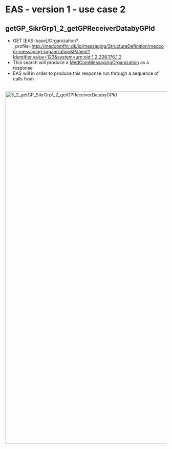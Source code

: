 # EAS - version 1 - use case 2

## getGP_SikrGrp1_2_getGPReceiverDatabyGPId

- GET [EAS-base]/Organization?_profile=http://medcomfhir.dk/ig/messaging/StructureDefinition/medcom-messaging-organization&Patient?Identifier.value=123&system=urn:oid:1.2.208.176.1.2
- This search will produce a [MedComMessagingOrganization](http://medcomfhir.dk/ig/messaging/StructureDefinition/medcom-messaging-organization) as a response
- EAS will in order to produce this response run through a sequence of calls from 

<br/>

<img src="./3_2_getGP_SikrGrp1_2_getGPReceiverDatabyGPId.png" alt="3_2_getGP_SikrGrp1_2_getGPReceiverDatabyGPId" width="1100">

